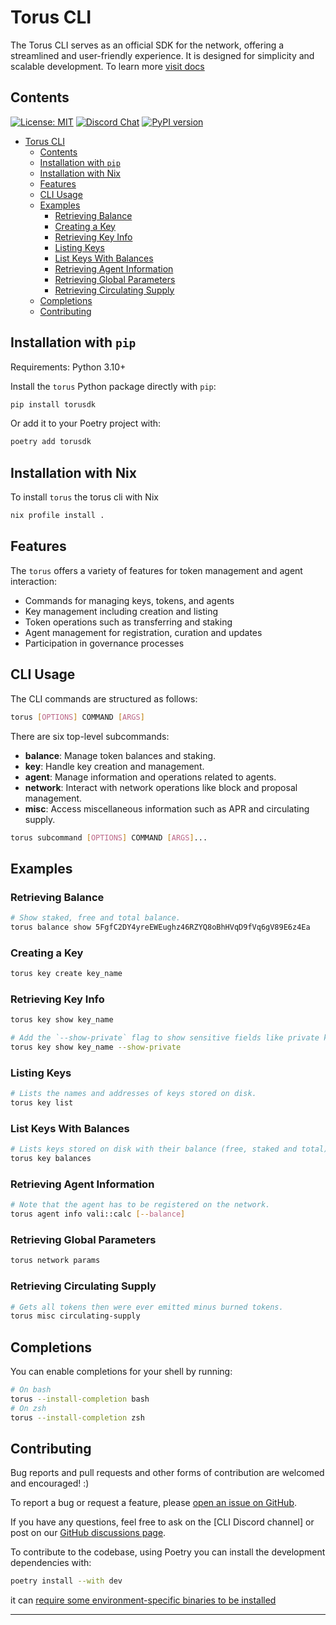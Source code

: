 # Torus CLI

The Torus CLI serves as an official SDK for the network, offering a streamlined and
user-friendly experience. It is designed for simplicity and scalable
development. To learn more [visit docs](https://docs.torus.network/installation/setup-torus)

## Contents

[![License: MIT](https://img.shields.io/badge/License-MIT-yellow.svg)](https://opensource.org/licenses/MIT)
[![Discord Chat](https://img.shields.io/badge/discord-join%20chat-blue.svg)](https://discord.gg/W2H8Q6aE)
[![PyPI version](https://badge.fury.io/py/torus.svg)](https://pypi.org/project/torusdk/)

- [Torus CLI](#torus-cli)
  - [Contents](#contents)
  - [Installation with `pip`](#installation-with-pip)
  - [Installation with Nix](#installation-with-nix)
  - [Features](#features)
  - [CLI Usage](#cli-usage)
  - [Examples](#examples)
    - [Retrieving Balance](#retrieving-balance)
    - [Creating a Key](#creating-a-key)
    - [Retrieving Key Info](#retrieving-key-info)
    - [Listing Keys](#listing-keys)
    - [List Keys With Balances](#list-keys-with-balances)
    - [Retrieving Agent Information](#retrieving-agent-information)
    - [Retrieving Global Parameters](#retrieving-global-parameters)
    - [Retrieving Circulating Supply](#retrieving-circulating-supply)
  - [Completions](#completions)
  - [Contributing](#contributing)

## Installation with `pip`

Requirements: Python 3.10+

Install the `torus` Python package directly with `pip`:

```sh
pip install torusdk
```

Or add it to your Poetry project with:

```sh
poetry add torusdk
```

## Installation with Nix

To install `torus` the torus cli with Nix
```sh
nix profile install .
```

## Features

The `torus` offers a variety of features for token management and agent interaction:

- Commands for managing keys, tokens, and agents
- Key management including creation and listing
- Token operations such as transferring and staking
- Agent management for registration, curation and updates
- Participation in governance processes


## CLI Usage

The CLI commands are structured as follows:

```sh
torus [OPTIONS] COMMAND [ARGS]
```

There are six top-level subcommands:

- **balance**: Manage token balances and staking.
- **key**: Handle key creation and management.
- **agent**: Manage information and operations related to agents.
- **network**: Interact with network operations like block and proposal management.
- **misc**: Access miscellaneous information such as APR and circulating supply.

```sh
torus subcommand [OPTIONS] COMMAND [ARGS]...
```

## Examples

### Retrieving Balance

```sh
# Show staked, free and total balance.
torus balance show 5FgfC2DY4yreEWEughz46RZYQ8oBhHVqD9fVq6gV89E6z4Ea
```

### Creating a Key

```sh
torus key create key_name
```

### Retrieving Key Info

```sh
torus key show key_name

# Add the `--show-private` flag to show sensitive fields like private key.
torus key show key_name --show-private
```

### Listing Keys

```sh
# Lists the names and addresses of keys stored on disk.
torus key list
```

### List Keys With Balances

```sh
# Lists keys stored on disk with their balance (free, staked and total).
torus key balances
```

### Retrieving Agent Information

```sh
# Note that the agent has to be registered on the network.
torus agent info vali::calc [--balance]
```

### Retrieving Global Parameters

```sh
torus network params
```

### Retrieving Circulating Supply

```sh
# Gets all tokens then were ever emitted minus burned tokens.
torus misc circulating-supply
```

## Completions

You can enable completions for your shell by running:

```sh
# On bash
torus --install-completion bash
# On zsh
torus --install-completion zsh
```

## Contributing

Bug reports and pull requests and other forms of contribution are welcomed and
encouraged! :)

To report a bug or request a feature, please [open an issue on GitHub].

If you have any questions, feel free to ask on the [CLI Discord channel] or
post on our [GitHub discussions page].

To contribute to the codebase, using Poetry you can install the development dependencies with:

```sh
poetry install --with dev
```

it can [require some environment-specific binaries to be installed][ruff-installation]

---

[open an issue on GitHub]: https://github.com/renlabs-dev/torus/issues/new/choose
[torus Discord channel]: https://go.renlabs-dev.org/torus-channel
[GitHub discussions page]: https://github.com/renlabs-dev/torus/discussions
[ruff-installation]: https://docs.astral.sh/ruff/installation/
